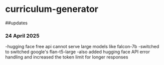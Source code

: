 # curriculum-generator


##updates

### 24 April 2025
-hugging face free api cannot serve large models like falcon-7b
-switched to switched google's flan-t5-large
-also added hugging face API error handling and increased the token limit for longer responses
